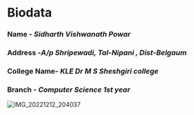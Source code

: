 # Biodata
### Name - *Sidharth Vishwanath Powar*
### Address -*A/p Shripewadi, Tal-Nipani , Dist-Belgaum*
### College Name- *KLE Dr M S Sheshgiri college*
### Branch - *Computer Science 1st year*

![IMG_20221212_204037](https://user-images.githubusercontent.com/120316628/207081589-73ef70b8-2da2-4a02-8e62-b940c1ece80f.jpg)

